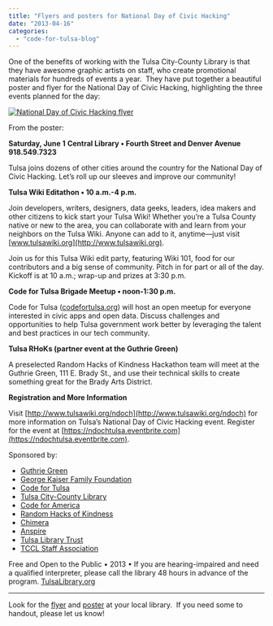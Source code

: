 ```yaml
---
title: "Flyers and posters for National Day of Civic Hacking"
date: "2013-04-16"
categories: 
  - "code-for-tulsa-blog"
---
```


One of the benefits of working with the Tulsa City-County Library is that they have awesome graphic artists on staff, who create promotional materials for hundreds of events a year.  They have put together a beautiful poster and flyer for the National Day of Civic Hacking, highlighting the three events planned for the day:

[![National Day of Civic Hacking flyer](http://codefortulsa.files.wordpress.com/2013/04/ndoch_flyer.png?w=193)](http://codefortulsa.files.wordpress.com/2013/04/rc_national-day-of-civic-hacking-hlf-sheet-flyr_13.pdf)

From the poster:

**Saturday, June 1** **Central Library • Fourth Street and Denver Avenue 918.549.7323**

Tulsa joins dozens of other cities around the country for the National Day of Civic Hacking. Let’s roll up our sleeves and improve our community!

**Tulsa Wiki Editathon • 10 a.m.-4 p.m.**

Join developers, writers, designers, data geeks, leaders, idea makers and other citizens to kick start your Tulsa Wiki! Whether you’re a Tulsa County native or new to the area, you can collaborate with and learn from your neighbors on the Tulsa Wiki. Anyone can add to it, anytime—just visit [www.tulsawiki.org](http://www.tulsawiki.org).

Join us for this Tulsa Wiki edit party, featuring Wiki 101, food for our contributors and a big sense of community. Pitch in for part or all of the day. Kickoff is at 10 a.m.; wrap-up and prizes at 3:30 p.m.

**Code for Tulsa Brigade Meetup • noon-1:30 p.m.**

Code for Tulsa ([codefortulsa.org](http://codefortulsa.org)) will host an open meetup for everyone interested in civic apps and open data. Discuss challenges and opportunities to help Tulsa government work better by leveraging the talent and best practices in our tech community.

**Tulsa RHoKs (partner event at the Guthrie Green)**

A preselected Random Hacks of Kindness Hackathon team will meet at the Guthrie Green, 111 E. Brady St., and use their technical skills to create something great for the Brady Arts District.

**Registration and More Information**

Visit [http://www.tulsawiki.org/ndoch](http://www.tulsawiki.org/ndoch) for more information on Tulsa’s National Day of Civic Hacking event. Register for the event at [https://ndochtulsa.eventbrite.com](https://ndochtulsa.eventbrite.com).

Sponsored by:

- [Guthrie Green](http://www.guthriegreen.com/)
- [George Kaiser Family Foundation](http://www.gkff.org/)
- [Code for Tulsa](http://codefortulsa.org/)
- [Tulsa City-County Library](http://www.tulsalibrary.org/)
- [Code for America](http://codeforamerica.org/)
- [Random Hacks of Kindness](http://www.rhok.org/)
- [Chimera](http://www.tulsawiki.org/Chimera)
- [Anspire](http://www.anspire.com/)
- [Tulsa Library Trust](http://tulsalibrarytrust.org/)
- [TCCL Staff Association](http://www.amazon.com/s?_encoding=UTF8&field-author=Tulsa%20City-County%20Library%20Staff%20Association)

Free and Open to the Public • 2013 • If you are hearing-impaired and need a qualified interpreter, please call the library 48 hours in advance of the program. [TulsaLibrary.org](http://tulsalibrary.org)

* * *

Look for the [flyer](http://codefortulsa.files.wordpress.com/2013/04/rc_national-day-of-civic-hacking-hlf-sheet-flyr_13.pdf "National Day of Civic Hacking Flyer") and [poster](http://codefortulsa.files.wordpress.com/2013/04/rc_national-day-of-civic-hacking_print13.pdf) at your local library.  If you need some to handout, please let us know!
